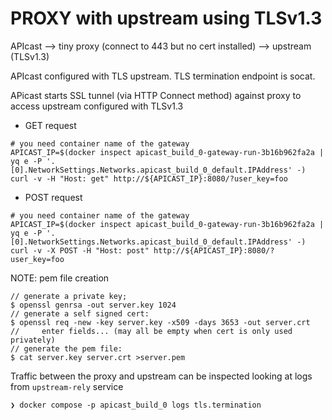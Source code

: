 # PROXY with upstream using TLSv1.3

APIcast --> tiny proxy (connect to 443 but no cert installed) --> upstream (TLSv1.3)

APIcast configured with TLS upstream. TLS termination endpoint is socat.

APicast starts SSL tunnel (via HTTP Connect method) against proxy to access upstream configured with TLSv1.3

* GET request
```
# you need container name of the gateway
APICAST_IP=$(docker inspect apicast_build_0-gateway-run-3b16b962fa2a | yq e -P '.[0].NetworkSettings.Networks.apicast_build_0_default.IPAddress' -)
curl -v -H "Host: get" http://${APICAST_IP}:8080/?user_key=foo
```

* POST request
```
# you need container name of the gateway
APICAST_IP=$(docker inspect apicast_build_0-gateway-run-3b16b962fa2a | yq e -P '.[0].NetworkSettings.Networks.apicast_build_0_default.IPAddress' -)
curl -v -X POST -H "Host: post" http://${APICAST_IP}:8080/?user_key=foo
```

NOTE: pem file creation
```
// generate a private key;
$ openssl genrsa -out server.key 1024
// generate a self signed cert:
$ openssl req -new -key server.key -x509 -days 3653 -out server.crt
//     enter fields... (may all be empty when cert is only used privately)
// generate the pem file:
$ cat server.key server.crt >server.pem
```

Traffic between the proxy and upstream can be inspected looking at logs from `upstream-rely` service

```
❯ docker compose -p apicast_build_0 logs tls.termination
```
